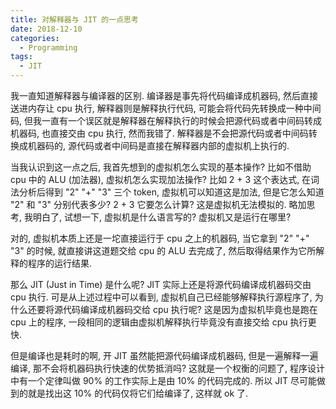 ```yaml
---
title: 对解释器与 JIT 的一点思考
date: 2018-12-10
categories:
  - Programming
tags:
  - JIT
---
```


我一直知道解释器与编译器的区别. 编译器是事先将代码编译成机器码, 然后直接送进内存让 cpu 执行, 解释器则是解释执行代码, 可能会将代码先转换成一种中间码, 但我一直有一个误区就是解释器在解释执行的时候会把源代码或者中间码转成机器码, 也直接交由 cpu 执行, 然而我错了. 解释器是不会把源代码或者中间码转换成机器码的, 源代码或者中间码是直接在解释器内部的虚拟机上执行的.

当我认识到这一点之后, 我首先想到的虚拟机怎么实现的基本操作? 比如不借助 cpu 中的 ALU (加法器), 虚拟机怎么实现加法操作? 比如 2 + 3 这个表达式, 在词法分析后得到 "2" "+" "3" 三个 token, 虚拟机可以知道这是加法, 但是它怎么知道 "2" 和 "3" 分别代表多少? 2 + 3 它要怎么计算? 这是虚拟机无法模拟的. 略加思考, 我明白了, 试想一下, 虚拟机是什么语言写的? 虚拟机又是运行在哪里?

对的, 虚拟机本质上还是一坨直接运行于 cpu 之上的机器码, 当它拿到 "2" "+" "3" 的时候, 就直接讲这道题交给 cpu 的 ALU 去完成了, 然后取得结果作为它所解释的程序的运行结果.

那么 JIT (Just in Time) 是什么呢? JIT 实际上还是将源代码编译成机器码交由 cpu 执行. 可是从上述过程中可以看到, 虚拟机自己已经能够解释执行源程序了, 为什么还要将源代码编译成机器码交给 cpu 执行呢? 这是因为虚拟机毕竟也是跑在 cpu 上的程序, 一段相同的逻辑由虚拟机解释执行毕竟没有直接交给 cpu 执行更快.

但是编译也是耗时的啊, 开 JIT 虽然能把源代码编译成机器码, 但是一遍解释一遍编译, 那不会将机器码执行快速的优势抵消吗? 这就是一个权衡的问题了, 程序设计中有一个定律叫做 90% 的工作实际上是由 10% 的代码完成的. 所以 JIT 尽可能做到的就是找出这 10% 的代码仅将它们给编译了, 这样就 ok 了.
